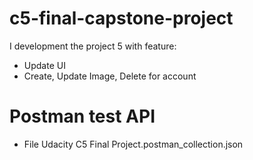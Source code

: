 # c5-final-capstone-project
I development the project 5 with feature:
- Update UI
- Create, Update Image, Delete for account

# Postman test API
- File Udacity C5 Final Project.postman_collection.json